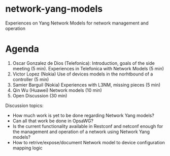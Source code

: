 # network-yang-models
Experiences on Yang Network Models for network management and operation
# Agenda
1. Oscar Gonzalez de Dios (Telefonica): Introduction, goals of the side meeting (5 min). Experiences in Telefonica with Network Models (5 min) 
2. Victor Lopez (Nokia) Use of devices models in the norhtbound of a controller (5 min)
3. Samier Barguil (Nokia) Experiences with L3NM, missing pieces  (5 min)
4. Qin Wu (Huawei) Network models (10 min)
5. Open Discussion (30 min)

Discussion topics:
- How much work is yet to be done regarding Network Yang models?
- Can all that work be done in OpsaWG?
- Is the current functionality available in Restconf and netconf enough for the management and operation of a network using Network Yang models?
- How to retrive/expose/document Network model to device configuration mapping logic
